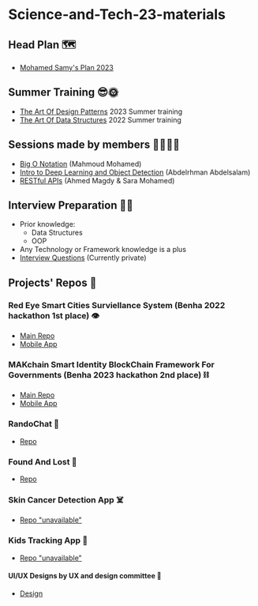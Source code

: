 # Science-and-Tech-23-materials

## Head Plan 🗺️

- [Mohamed Samy&#39;s Plan 2023](./Mohamed_Samy_S&T_Head.pdf)

## Summer Training 😎🌞

- [The Art Of Design Patterns](https://github.com/Open-Source-Community/The-Art-Of-Design-Patterns-Summer-Training) 2023 Summer training
- [The Art Of Data Structures](https://github.com/Open-Source-Community/The-Art-Of-Data-Structures) 2022 Summer training

## Sessions made by members 🫱🏻‍🫲🏻

- [Big O Notation](./Big%20o%20notation.pptm) (Mahmoud Mohamed)
- [Intro to Deep Learning and Object Detection](./Intro%20to%20Deep%20Learning/OSC%20PPT.pptx) (Abdelrhman Abdelsalam)
- [RESTful APIs](./API.pptx) (Ahmed Magdy & Sara Mohamed)

## Interview Preparation 🤵🏻

- Prior knowledge:
  - Data Structures
  - OOP
- Any Technology or Framework knowledge is a plus
- [Interview Questions](./) (Currently private)

## Projects' Repos 🤖

### Red Eye Smart Cities Surviellance System (Benha 2022 hackathon 1st place) 👁️
- [Main Repo](https://github.com/Mohamed-Samy26/Red-Eye-Smart-cities-surviellance-system)
- [Mobile App](https://github.com/Medhat74/Red-Eye-Dashboard-App-)

### MAKchain Smart Identity BlockChain Framework For Governments (Benha 2023 hackathon 2nd place) ⛓️
- [Main Repo](https://github.com/Mohamed-Samy26/MAKchain-Smart-Identity-BlockChain-Framework-For-Governments)
- [Mobile App](https://github.com/Medhat74/gov_app)

### RandoChat 💬
- [Repo](https://github.com/Open-Source-Community/RandoChat)

### Found And Lost 🔎
- [Repo](https://github.com/Nourhan2492018/FindAndLost)

### Skin Cancer Detection App ☠️
- [Repo "unavailable"]()

### Kids Tracking App 👶

- [Repo "unavailable"]()

#### UI/UX Designs by UX and design committee 🎨

- [Design](./ui_ux_design_kidsApp.pptx)
